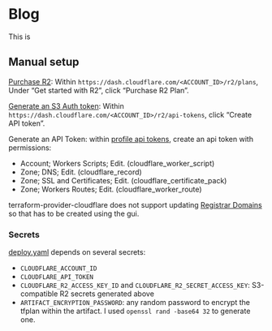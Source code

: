 # Blog

This is 

## Manual setup

[Purchase R2](https://developers.cloudflare.com/r2/get-started/#purchase-r2):
Within `https://dash.cloudflare.com/<ACCOUNT_ID>/r2/plans`,
Under “Get started with R2”, click “Purchase R2 Plan”.

[Generate an S3 Auth token](https://developers.cloudflare.com/r2/platform/s3-compatibility/tokens/):
Within `https://dash.cloudflare.com/<ACCOUNT_ID>/r2/api-tokens`,
click “Create API token”.

Generate an API Token: within [profile api tokens](https://dash.cloudflare.com/profile/api-tokens),
create an api token with permissions:

* Account; Workers Scripts; Edit. (cloudflare_worker_script)
* Zone; DNS; Edit. (cloudflare_record)
* Zone; SSL and Certificates; Edit. (cloudflare_certificate_pack)
* Zone; Workers Routes; Edit. (cloudflare_worker_route)

terraform-provider-cloudflare does not support updating
[Registrar Domains](https://api.cloudflare.com/#registrar-domains-properties)
so that has to be created using the gui.

### Secrets

[deploy.yaml](.github/workflows/deploy.yaml) depends on several secrets:

* `CLOUDFLARE_ACCOUNT_ID`
* `CLOUDFLARE_API_TOKEN`
* `CLOUDFLARE_R2_ACCESS_KEY_ID` and `CLOUDFLARE_R2_SECRET_ACCESS_KEY`: S3-compatible R2 secrets generated above
* `ARTIFACT_ENCRYPTION_PASSWORD`: any random password to encrypt the tfplan within the artifact.
I used `openssl rand -base64 32` to generate one.
